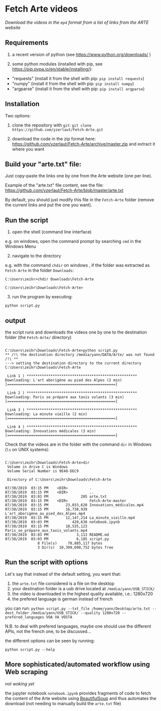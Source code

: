 # Fetch Arte videos

*Download the videos in the `mp4` format from a list of links from the ARTE website*

## Requirements

1. a recent version of python (see https://www.python.org/downloads/ )

2. some python modules (installed with pip, see https://pip.pypa.io/en/stable/installing/):
- "requests" (install it from the shell with pip: `pip install requests`)
- "numpy" (install it from the shell with pip: `pip install numpy`)
- "argparse" (install it from the shell with pip: `pip install argparse`)

## Installation

Two options:

1. clone the repository with `git`: `git clone https://github.com/yzerlaut/Fetch-Arte.git`

2. download the code in the zip format here:
https://github.com/yzerlaut/Fetch-Arte/archive/master.zip
and extract it where you want

## Build your "arte.txt" file:

Just copy-paste the links one by one from the Arte website (one per line).

Example of the "arte.txt" file content, see the file: https://github.com/yzerlaut/Fetch-Arte/blob/master/arte.txt

By default, you should just modify this file in the `Fetch-Arte` folder (remove the current links and put the one you want).

## Run the script

1. open the shell (command line interface)

e.g. on windows, open the command prompt by searching `cmd` in the Windows Menu

2. navigate to the directory 

e.g. with the command `chdir` on windows , if the folder was extracted as `Fetch-Arte` in the folder `Downloads`:
```
C:\Users\zeihr>chdir Downloads\Fetch-Arte

C:\Users\zeihr\Downloads\Fetch-Arte>
```

3. run the program by executing:

`python script.py `

## output

the script runs and downloads the videos one by one to the destination folder (the `Fetch-Arte/` directory)
```

C:\Users\zeihr\Downloads\Fetch-Arte>python script.py
** /!\ the destination directory /media/yann/DATA/Arte/ was not found  /!\ **
---> setting the destination directory to the current directory C:\Users\zeihr\Downloads\Fetch-Arte

 Link 1 ) ***************************************************
Downloading: L'art aborigène au pied des Alpes (2 min)
[==================================================]

 Link 2 ) ***************************************************
Downloading: Paris se prépare aux taxis volants (3 min)
[==================================================]

 Link 3 ) ***************************************************
Downloading: La minute vieille (2 min)
[==================================================]

 Link 4 ) ***************************************************
Downloading: Innovations médicales (3 min)
[==================================================]
```
Check that the videos are in the folder with the command `dir` in Windows (`ls` on UNIX systems):

```

C:\Users\zeihr\Downloads\Fetch-Arte>dir
 Volume in drive C is Windows
 Volume Serial Number is 9E40-DEC9

 Directory of C:\Users\zeihr\Downloads\Fetch-Arte

07/30/2019  03:15 PM    <DIR>          .
07/30/2019  03:15 PM    <DIR>          ..
07/30/2019  03:03 PM               285 arte.txt
07/30/2019  03:15 PM    <DIR>          Fetch-Arte-master
07/30/2019  03:15 PM        23,033,620 Innovations_médicales.mp4
07/30/2019  03:15 PM        16,738,939 L'art_aborigène_au_pied_des_Alpes.mp4
07/30/2019  03:15 PM        12,147,214 La_minute_vieille.mp4
07/30/2019  03:03 PM           420,638 notebook.ipynb
07/30/2019  03:15 PM        18,535,123 Paris_se_prépare_aux_taxis_volants.mp4
07/30/2019  03:03 PM             3,113 README.md
07/30/2019  03:03 PM             6,185 script.py
               8 File(s)     70,885,117 bytes
               3 Dir(s)  10,399,690,752 bytes free
```

## Run the script with options

Let's say that instead of the default setting, you want that:
1. the `arte.txt` file considered is a file on the desktop
2. your destination folder is a usb drive located at `/media/yann/USB_STICK/`
3. the video is downloaded in the highest quality available, i.e.: 1280x720
4. the prefered language is german instead of french

you can run:
`python script.py --txt_file /home/yann/Desktop/arte.txt --dest_folder /media/yann/USB_STICK/ --quality 1280x720 --prefered_languages VOA VA VOSTA`

N.B. to deal with prefered languages, maybe one should use the different APIs, not the french one, to be discussed...

the different options can be seen by running:

`python script.py --help`

## More sophisticated/automated workflow using Web scraping 

*not woking yet* 

the jupyter notebook `notebook.ipynb` provides fragments of code to fetch the content of the Arte website using [BeautifulSoup](https://pypi.org/project/beautifulsoup4/) and thus automates the download (not needing to manually build the `arte.txt` file)

